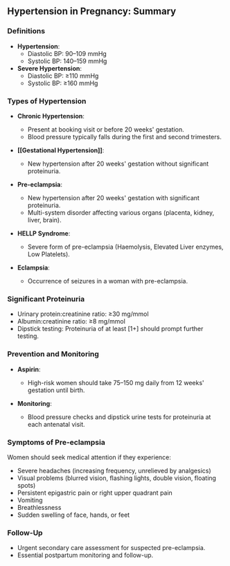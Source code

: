 ## Hypertension in Pregnancy: Summary

### Definitions
- **Hypertension**: 
  - Diastolic BP: 90–109 mmHg
  - Systolic BP: 140–159 mmHg
- **Severe Hypertension**: 
  - Diastolic BP: ≥110 mmHg
  - Systolic BP: ≥160 mmHg

### Types of Hypertension
- **Chronic Hypertension**: 
  - Present at booking visit or before 20 weeks' gestation.
  - Blood pressure typically falls during the first and second trimesters.
  
- **[[Gestational Hypertension]]**: 
  - New hypertension after 20 weeks' gestation without significant proteinuria.
  
- **Pre-eclampsia**: 
  - New hypertension after 20 weeks' gestation with significant proteinuria.
  - Multi-system disorder affecting various organs (placenta, kidney, liver, brain).
  
- **HELLP Syndrome**: 
  - Severe form of pre-eclampsia (Haemolysis, Elevated Liver enzymes, Low Platelets).
  
- **Eclampsia**: 
  - Occurrence of seizures in a woman with pre-eclampsia.

### Significant Proteinuria
- Urinary protein:creatinine ratio: ≥30 mg/mmol
- Albumin:creatinine ratio: ≥8 mg/mmol
- Dipstick testing: Proteinuria of at least [1+] should prompt further testing.

### Prevention and Monitoring
- **Aspirin**: 
  - High-risk women should take 75–150 mg daily from 12 weeks' gestation until birth.
  
- **Monitoring**: 
  - Blood pressure checks and dipstick urine tests for proteinuria at each antenatal visit.

### Symptoms of Pre-eclampsia
Women should seek medical attention if they experience:
- Severe headaches (increasing frequency, unrelieved by analgesics)
- Visual problems (blurred vision, flashing lights, double vision, floating spots)
- Persistent epigastric pain or right upper quadrant pain
- Vomiting
- Breathlessness
- Sudden swelling of face, hands, or feet

### Follow-Up
- Urgent secondary care assessment for suspected pre-eclampsia.
- Essential postpartum monitoring and follow-up.